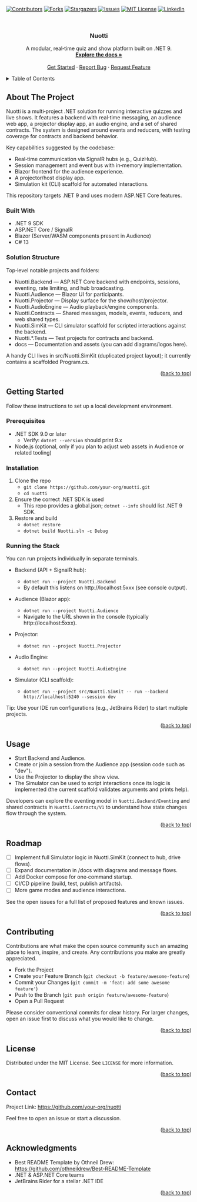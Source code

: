 ﻿<div id="top"></div>

<!-- PROJECT SHIELDS -->
<!-- You can replace or remove any badge below as you see fit -->
[![Contributors][contributors-shield]][contributors-url]
[![Forks][forks-shield]][forks-url]
[![Stargazers][stars-shield]][stars-url]
[![Issues][issues-shield]][issues-url]
[![MIT License][license-shield]][license-url]
[![LinkedIn][linkedin-shield]][linkedin-url]

<!-- PROJECT LOGO -->
<br />
<div align="center">
  <!-- Replace with your logo (optional). You can keep the text title if no logo yet. -->
  <!-- <a href="https://github.com/your-org/nuotti">
    <img src="docs/images/logo.png" alt="Logo" width="120" height="120">
  </a> -->

  <h3 align="center">Nuotti</h3>

  <p align="center">
    A modular, real‑time quiz and show platform built on .NET 9.
    <br />
    <a href="#about-the-project"><strong>Explore the docs »</strong></a>
    <br />
    <br />
    <a href="#getting-started">Get Started</a>
    ·
    <a href="https://github.com/your-org/nuotti/issues">Report Bug</a>
    ·
    <a href="https://github.com/your-org/nuotti/issues">Request Feature</a>
  </p>
</div>

<!-- TABLE OF CONTENTS -->
<details>
  <summary>Table of Contents</summary>
  <ol>
    <li>
      <a href="#about-the-project">About The Project</a>
      <ul>
        <li><a href="#built-with">Built With</a></li>
        <li><a href="#solution-structure">Solution Structure</a></li>
      </ul>
    </li>
    <li>
      <a href="#getting-started">Getting Started</a>
      <ul>
        <li><a href="#prerequisites">Prerequisites</a></li>
        <li><a href="#installation">Installation</a></li>
        <li><a href="#running-the-stack">Running the Stack</a></li>
      </ul>
    </li>
    <li><a href="#usage">Usage</a></li>
    <li><a href="#roadmap">Roadmap</a></li>
    <li><a href="#contributing">Contributing</a></li>
    <li><a href="#license">License</a></li>
    <li><a href="#contact">Contact</a></li>
    <li><a href="#acknowledgments">Acknowledgments</a></li>
  </ol>
</details>

<!-- ABOUT THE PROJECT -->
## About The Project

Nuotti is a multi‑project .NET solution for running interactive quizzes and live shows. It features a backend with real‑time messaging, an audience web app, a projector display app, an audio engine, and a set of shared contracts. The system is designed around events and reducers, with testing coverage for contracts and backend behavior.

Key capabilities suggested by the codebase:
- Real‑time communication via SignalR hubs (e.g., QuizHub).
- Session management and event bus with in‑memory implementation.
- Blazor frontend for the audience experience.
- A projector/host display app.
- Simulation kit (CLI) scaffold for automated interactions.

This repository targets .NET 9 and uses modern ASP.NET Core features.

### Built With

- .NET 9 SDK
- ASP.NET Core / SignalR
- Blazor (Server/WASM components present in Audience)
- C# 13

### Solution Structure

Top‑level notable projects and folders:
- Nuotti.Backend — ASP.NET Core backend with endpoints, sessions, eventing, rate limiting, and hub broadcasting.
- Nuotti.Audience — Blazor UI for participants.
- Nuotti.Projector — Display surface for the show/host/projector.
- Nuotti.AudioEngine — Audio playback/engine components.
- Nuotti.Contracts — Shared messages, models, events, reducers, and web shared types.
- Nuotti.SimKit — CLI simulator scaffold for scripted interactions against the backend.
- Nuotti.*.Tests — Test projects for contracts and backend.
- docs — Documentation and assets (you can add diagrams/logos here).

A handy CLI lives in src/Nuotti.SimKit (duplicated project layout); it currently contains a scaffolded Program.cs.

<p align="right">(<a href="#top">back to top</a>)</p>

<!-- GETTING STARTED -->
## Getting Started

Follow these instructions to set up a local development environment.

### Prerequisites

- .NET SDK 9.0 or later
  - Verify: `dotnet --version` should print 9.x
- Node.js (optional, only if you plan to adjust web assets in Audience or related tooling)

### Installation

1. Clone the repo
   - `git clone https://github.com/your-org/nuotti.git`
   - `cd nuotti`
2. Ensure the correct .NET SDK is used
   - This repo provides a global.json; `dotnet --info` should list .NET 9 SDK.
3. Restore and build
   - `dotnet restore`
   - `dotnet build Nuotti.sln -c Debug`

### Running the Stack

You can run projects individually in separate terminals.

- Backend (API + SignalR hub):
  - `dotnet run --project Nuotti.Backend`
  - By default this listens on http://localhost:5xxx (see console output).

- Audience (Blazor app):
  - `dotnet run --project Nuotti.Audience`
  - Navigate to the URL shown in the console (typically http://localhost:5xxx).

- Projector:
  - `dotnet run --project Nuotti.Projector`

- Audio Engine:
  - `dotnet run --project Nuotti.AudioEngine`

- Simulator (CLI scaffold):
  - `dotnet run --project src/Nuotti.SimKit -- run --backend http://localhost:5240 --session dev`

Tip: Use your IDE run configurations (e.g., JetBrains Rider) to start multiple projects.

<p align="right">(<a href="#top">back to top</a>)</p>

## Usage

- Start Backend and Audience.
- Create or join a session from the Audience app (session code such as "dev").
- Use the Projector to display the show view.
- The Simulator can be used to script interactions once its logic is implemented (the current scaffold validates arguments and prints help).

Developers can explore the eventing model in `Nuotti.Backend/Eventing` and shared contracts in `Nuotti.Contracts/V1` to understand how state changes flow through the system.

<p align="right">(<a href="#top">back to top</a>)</p>

## Roadmap

- [ ] Implement full Simulator logic in Nuotti.SimKit (connect to hub, drive flows).
- [ ] Expand documentation in /docs with diagrams and message flows.
- [ ] Add Docker compose for one‑command startup.
- [ ] CI/CD pipeline (build, test, publish artifacts).
- [ ] More game modes and audience interactions.

See the open issues for a full list of proposed features and known issues.

<p align="right">(<a href="#top">back to top</a>)</p>

## Contributing

Contributions are what make the open source community such an amazing place to learn, inspire, and create. Any contributions you make are greatly appreciated.

- Fork the Project
- Create your Feature Branch (`git checkout -b feature/awesome-feature`)
- Commit your Changes (`git commit -m 'feat: add some awesome feature'`)
- Push to the Branch (`git push origin feature/awesome-feature`)
- Open a Pull Request

Please consider conventional commits for clear history. For larger changes, open an issue first to discuss what you would like to change.

<p align="right">(<a href="#top">back to top</a>)</p>

## License

Distributed under the MIT License. See `LICENSE` for more information.

<p align="right">(<a href="#top">back to top</a>)</p>

## Contact

Project Link: https://github.com/your-org/nuotti

Feel free to open an issue or start a discussion.

<p align="right">(<a href="#top">back to top</a>)</p>

## Acknowledgments

- Best README Template by Othneil Drew: https://github.com/othneildrew/Best-README-Template
- .NET & ASP.NET Core teams
- JetBrains Rider for a stellar .NET IDE

<p align="right">(<a href="#top">back to top</a>)</p>

<!-- MARKDOWN LINKS & IMAGES -->
<!-- Replace these with your repository links -->
[contributors-shield]: https://img.shields.io/github/contributors/your-org/nuotti.svg?style=for-the-badge
[contributors-url]: https://github.com/your-org/nuotti/graphs/contributors
[forks-shield]: https://img.shields.io/github/forks/your-org/nuotti.svg?style=for-the-badge
[forks-url]: https://github.com/your-org/nuotti/network/members
[stars-shield]: https://img.shields.io/github/stars/your-org/nuotti.svg?style=for-the-badge
[stars-url]: https://github.com/your-org/nuotti/stargazers
[issues-shield]: https://img.shields.io/github/issues/your-org/nuotti.svg?style=for-the-badge
[issues-url]: https://github.com/your-org/nuotti/issues
[license-shield]: https://img.shields.io/github/license/your-org/nuotti.svg?style=for-the-badge
[license-url]: https://github.com/your-org/nuotti/blob/main/LICENSE
[linkedin-shield]: https://img.shields.io/badge/LinkedIn-Connect-blue?style=for-the-badge&logo=linkedin
[linkedin-url]: https://www.linkedin.com/